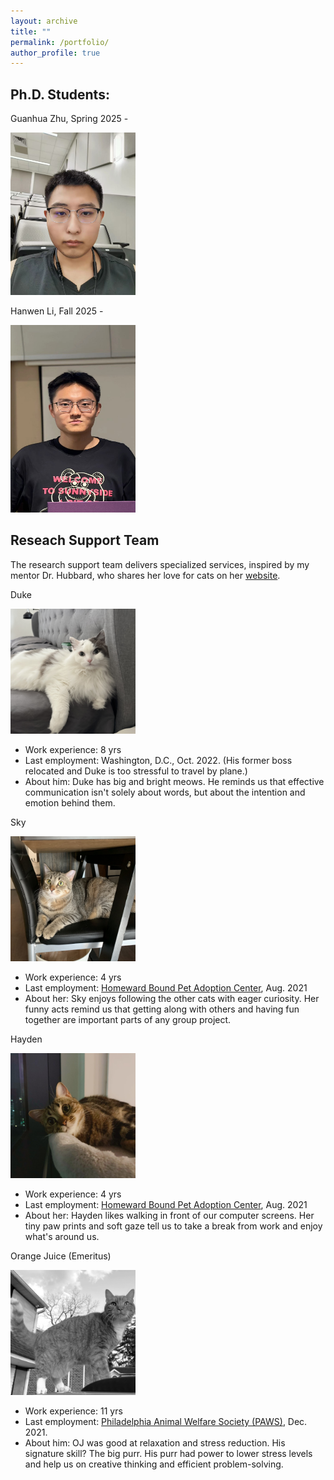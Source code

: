 ```yaml
---
layout: archive
title: ""
permalink: /portfolio/
author_profile: true
---
```


## Ph.D. Students:
Guanhua Zhu, Spring 2025 -

<img src='/images/guanhua.JPG'
    width="200" 
  height="260" ><br>

Hanwen Li, Fall 2025 -

<img src='/images/Hanwen Li.jpg'
    width="200" 
  height="300" ><br>

## Reseach Support Team
The research support team delivers specialized services, inspired by my mentor Dr. Hubbard, who shares her love for cats on her [website](https://www.med.upenn.edu/ehr-stats/study-team.html).

Duke 

<img src='/images/Image_dudud.jpg'
    width="200" 
  height="200" ><br>
  
* Work experience: 8 yrs 
* Last employment: Washington, D.C., Oct. 2022. (His former boss relocated and Duke is too stressful to travel by plane.)
* About him: Duke has big and bright meows. He reminds us that effective communication isn't solely about words, but about the intention and emotion behind them.


Sky

<img src='/images/Image_hui.jpg'
    width="200" 
  height="200" ><br>
  
* Work experience: 4 yrs 
* Last employment: [Homeward Bound Pet Adoption Center](https://www.homewardboundnj.org/), Aug. 2021
* About her: Sky enjoys following the other cats with eager curiosity. Her funny acts remind us that getting along with others and having fun together are important parts of any group project.

Hayden

<img src='/images/Image_ruan.jpg'
    width="200" 
  height="200" ><br>

* Work experience: 4 yrs 
* Last employment: [Homeward Bound Pet Adoption Center](https://www.homewardboundnj.org/), Aug. 2021
* About her: Hayden likes walking in front of our computer screens. Her tiny paw prints and soft gaze tell us to take a break from work and enjoy what's around us.

Orange Juice (Emeritus)

<img src='/images/gray_image.png'
  width="200" 
  height="200" > <br>

* Work experience: 11 yrs 
* Last employment: [Philadelphia Animal Welfare Society (PAWS)](https://phillypaws.org/), Dec. 2021.
* About him: OJ was good at relaxation and stress reduction. His signature skill? The big purr. His purr had power to lower stress levels and help us on creative thinking and efficient problem-solving.
